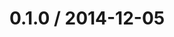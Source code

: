 <!--mdast setext-->

<!--lint disable no-multiple-toplevel-headings-->

0.1.0 / 2014-12-05
==================
